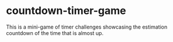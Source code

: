 # countdown-timer-game
This is a mini-game of timer challenges showcasing the estimation countdown of the time that is almost up.
